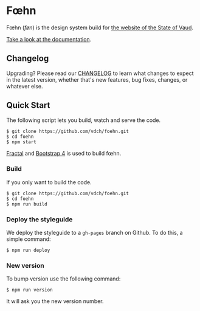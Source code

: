 # Fœhn

Fœhn (*føn*) is the design system build for [the website of the State of Vaud](http://www.vd.ch/).

[Take a look at the documentation](http://dsi-vd.github.io/foehn/).

## Changelog

Upgrading? Please read our [CHANGELOG](https://github.com/DSI-VD/foehn/blob/master/CHANGELOG.md) to learn what changes to expect in the latest version, whether that's new features, bug fixes, changes, or whatever else.

## Quick Start

The following script lets you build, watch and serve the code.

```shell
$ git clone https://github.com/vdch/foehn.git
$ cd foehn
$ npm start
```

[Fractal](http://fractal.build/) and [Bootstrap 4](http://v4-alpha.getbootstrap.com/) is used to build fœhn.

### Build

If you only want to build the code.

```shell
$ git clone https://github.com/vdch/foehn.git
$ cd foehn
$ npm run build
```

### Deploy the styleguide

We deploy the styleguide to a `gh-pages` branch on Github. To do this, a simple command:

```shell
$ npm run deploy
```

### New version

To bump version use the following command:

```
$ npm run version
```
It will ask you the new version number.
